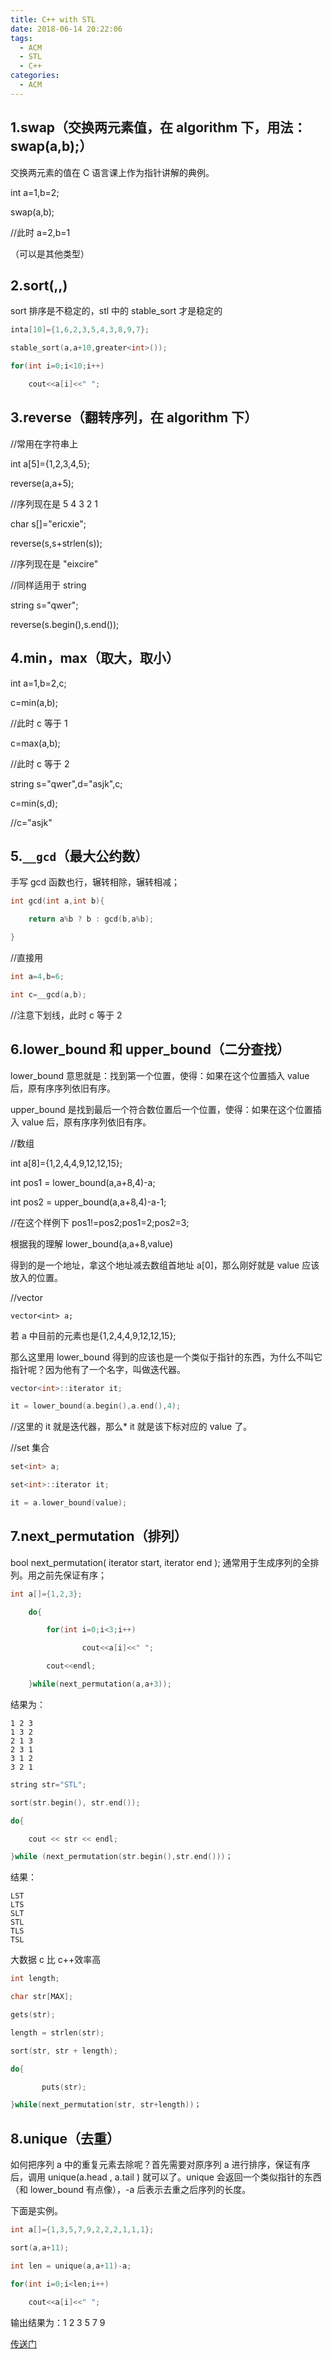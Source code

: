 ```yaml
---
title: C++ with STL
date: 2018-06-14 20:22:06
tags:
  - ACM
  - STL
  - C++
categories:
  - ACM
---
```


## 1.swap（交换两元素值，在 algorithm 下，用法：swap(a,b);）

交换两元素的值在 C 语言课上作为指针讲解的典例。

int a=1,b=2;

swap(a,b);

//此时 a=2,b=1

（可以是其他类型）

## 2.sort(,,)

sort 排序是不稳定的，stl 中的 stable_sort 才是稳定的

```c
inta[10]={1,6,2,3,5,4,3,8,9,7};

stable_sort(a,a+10,greater<int>());

for(int i=0;i<10;i++)

    cout<<a[i]<<" ";
```

## 3.reverse（翻转序列，在 algorithm 下）

//常用在字符串上

int a[5]={1,2,3,4,5};

reverse(a,a+5);

//序列现在是 5 4 3 2 1

char s[]="ericxie";

reverse(s,s+strlen(s));

//序列现在是 "eixcire"

//同样适用于 string

string s="qwer";

reverse(s.begin(),s.end());

## 4.min，max（取大，取小）

int a=1,b=2,c;

c=min(a,b);

//此时 c 等于 1

c=max(a,b);

//此时 c 等于 2

string s="qwer",d="asjk",c;

c=min(s,d);

//c="asjk"

## 5.`__gcd`（最大公约数）

手写 gcd 函数也行，辗转相除，辗转相减；

```c
int gcd(int a,int b){

    return a%b ? b : gcd(b,a%b);

}
```

//直接用

```c
int a=4,b=6;

int c=__gcd(a,b);
```

//注意下划线，此时 c 等于 2

## 6.lower_bound 和 upper_bound（二分查找）

lower_bound 意思就是：找到第一个位置，使得：如果在这个位置插入 value 后，原有序序列依旧有序。

upper_bound 是找到最后一个符合数位置后一个位置，使得：如果在这个位置插入 value 后，原有序序列依旧有序。

//数组

int a[8]={1,2,4,4,9,12,12,15};

int pos1 = lower_bound(a,a+8,4)-a;

int pos2 = upper_bound(a,a+8,4)-a-1;

//在这个样例下 pos1!=pos2;pos1=2;pos2=3;

根据我的理解 lower_bound(a,a+8,value)

得到的是一个地址，拿这个地址减去数组首地址 a[0]，那么刚好就是 value 应该放入的位置。

//vector

`vector<int> a;`

若 a 中目前的元素也是{1,2,4,4,9,12,12,15};

那么这里用 lower_bound 得到的应该也是一个类似于指针的东西，为什么不叫它指针呢？因为他有了一个名字，叫做迭代器。

```c
vector<int>::iterator it;

it = lower_bound(a.begin(),a.end(),4);
```

//这里的 it 就是迭代器，那么\* it 就是该下标对应的 value 了。

//set 集合

```c
set<int> a;

set<int>::iterator it;

it = a.lower_bound(value);
```

## 7.next_permutation（排列）

bool next_permutation( iterator start, iterator end ); 通常用于生成序列的全排列。用之前先保证有序；

```c
int a[]={1,2,3};

    do{

        for(int i=0;i<3;i++)

                cout<<a[i]<<" ";

        cout<<endl;

    }while(next_permutation(a,a+3));
```

结果为：

    1 2 3
    1 3 2
    2 1 3
    2 3 1
    3 1 2
    3 2 1

```c
string str="STL";

sort(str.begin(), str.end());

do{

    cout << str << endl;

}while (next_permutation(str.begin(),str.end()))；
```

结果：

    LST
    LTS
    SLT
    STL
    TLS
    TSL

大数据 c 比 c++效率高

```c
int length;

char str[MAX];

gets(str);

length = strlen(str);

sort(str, str + length);

do{

       puts(str);

}while(next_permutation(str, str+length))；
```

## 8.unique（去重）

如何把序列 a 中的重复元素去除呢？首先需要对原序列 a 进行排序，保证有序后，调用 unique(a.head , a.tail ) 就可以了。unique 会返回一个类似指针的东西（和 lower_bound 有点像），-a 后表示去重之后序列的长度。

下面是实例。

```c
int a[]={1,3,5,7,9,2,2,2,1,1,1};

sort(a,a+11);

int len = unique(a,a+11)-a;

for(int i=0;i<len;i++)

    cout<<a[i]<<" ";
```

输出结果为：1 2 3 5 7 9

[传送门](https://weibo.com/ttarticle/p/show?id=2309404241150725776250&mod=zwenzhang)
